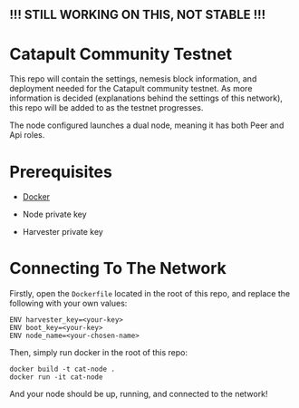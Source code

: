 ## !!! STILL WORKING ON THIS, NOT STABLE !!! 

# Catapult Community Testnet
This repo will contain the settings, nemesis block information, and deployment needed for the Catapult community testnet. As more information is decided (explanations behind the settings of this network), this repo will be added to as the testnet progresses.

The node configured launches a dual node, meaning it has both Peer and Api roles.

# Prerequisites 

* [Docker](https://docs.docker.com/v17.09/engine/installation/)

* Node private key

* Harvester private key


# Connecting To The Network

Firstly, open the `Dockerfile` located in the root of this repo, and replace the following with your own values: 

```
ENV harvester_key=<your-key>
ENV boot_key=<your-key>
ENV node_name=<your-chosen-name>
```

Then, simply run docker in the root of this repo: 

```
docker build -t cat-node .
docker run -it cat-node
```

And your node should be up, running, and connected to the network!
